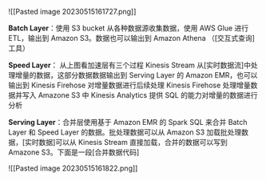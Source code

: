 
![[Pasted image 20230515161727.png]]


**Batch Layer**：使用 S3 bucket 从各种数据源收集数据，使用 AWS Glue 进行 ETL，输出到 Amazon S3。数据也可以输出到 Amazon Athena （[交互式查询]工具）

**Speed Layer**： 从上图看加速层有三个过程
	Kinesis Stream 从[实时数据流]中处理增量的数据，这部分数据数据输出到 Serving Layer 的 Amazon EMR，也可以输出到 Kinesis Firehose 对增量数据进行后续处理
	Kinesis Firehose 处理增量数据并写入 Amazone S3 中
	Kinesis Analytics 提供 SQL 的能力对增量的数据进行分析

**Serving Layer**：合并层使用基于 Amazon EMR 的 Spark SQL 来合并 Batch Layer 和 Speed Layer 的数据。批处理数据可以从 Amazon S3 加载批处理数据，[实时数据]可以从 Kinesis Stream 直接加载，合并的数据可以写到 Amazone S3。下面是一段[合并数据代码]

![[Pasted image 20230515161822.png]]

